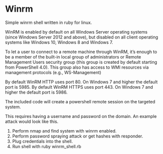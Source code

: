 # Winrm
Simple winrm shell written in ruby for linux.

WinRM is enabled by default on all Windows Server operating systems (since Windows Server 2012 and above), but disabled on all client operating systems like Windows 10, Windows 8 and Windows 7.

To let a user to connect to a remote machine through WinRM, it’s enough to be a member of the built-in local group of administrators or Remote Management Users security group (this group is created by default starting from PowerShell 4.0). This group also has access to WMI resources via management protocols (e.g., WS-Management)

By default WinRM HTTP uses port 80.  On Windows 7 and higher the default port is 5985.
By default WinRM HTTPS uses port 443.  On Windows 7 and higher the default port is 5986.

The included code will create a powershell remote session on the targeted system.

This requires having a username and password on the domain. An example attack would look like this.

1. Perform nmap and find system with winrm enabled.
2. Perform password spraying attack or get hashes with responder.
3. Plug credentials into the shell.
4. Run shell with ruby winrm_shell.rb 
